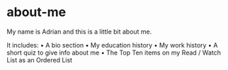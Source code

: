 # about-me

My name is Adrian and this is a little bit about me.

It includes:
• A bio section
• My education history
• My work history
• A short quiz to give info about me
• The Top Ten items on my Read / Watch List as an Ordered List